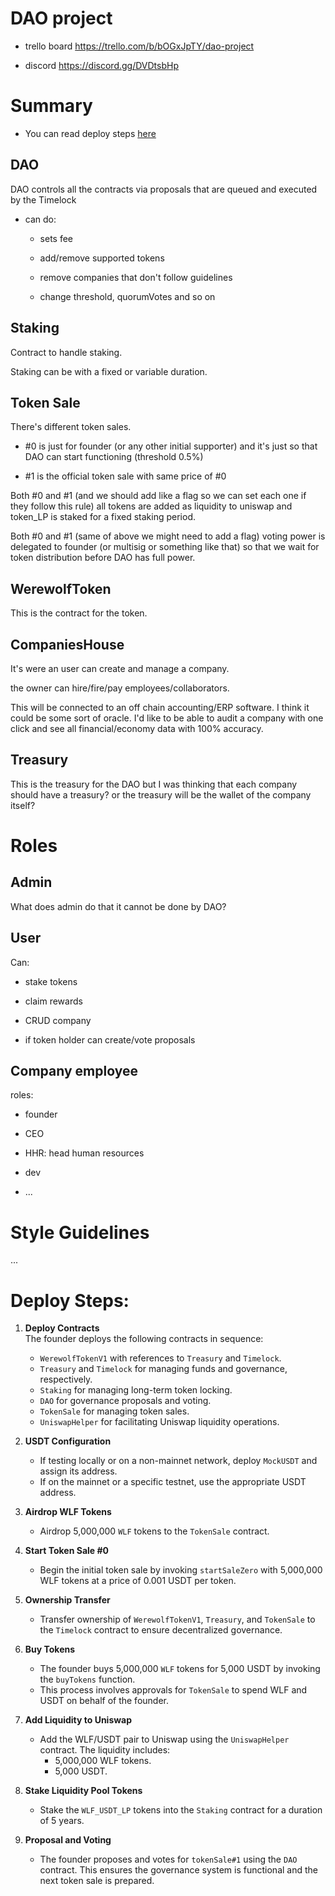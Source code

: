 # DAO project

- trello board https://trello.com/b/bOGxJpTY/dao-project

- discord https://discord.gg/DVDtsbHp

# Summary

- You can read deploy steps [here](#deploy-steps)

## DAO

DAO controls all the contracts via proposals that are queued and executed by the Timelock

- can do:

  - sets fee

  - add/remove supported tokens

  - remove companies that don't follow guidelines

  - change threshold, quorumVotes and so on

## Staking

Contract to handle staking.

Staking can be with a fixed or variable duration.

## Token Sale

There's different token sales.

- #0 is just for founder (or any other initial supporter) and it's just so that DAO can start functioning (threshold 0.5%)

- #1 is the official token sale with same price of #0

Both #0 and #1 (and we should add like a flag so we can set each one if they follow this rule) all tokens are added as liquidity to uniswap and token_LP is staked for a fixed staking period.

Both #0 and #1 (same of above we might need to add a flag) voting power is delegated to founder (or multisig or something like that) so that we wait for token distribution before DAO has full power.

## WerewolfToken

This is the contract for the token.

## CompaniesHouse

It's were an user can create and manage a company.

the owner can hire/fire/pay employees/collaborators.

This will be connected to an off chain accounting/ERP software. I think it could be some sort of oracle. I'd like to be able to audit a company with one click and see all financial/economy data with 100% accuracy.

## Treasury

This is the treasury for the DAO but I was thinking that each company should have a treasury? or the treasury will be the wallet of the company itself?

# Roles

## Admin

What does admin do that it cannot be done by DAO?

## User

Can:

- stake tokens

- claim rewards

- CRUD company

- if token holder can create/vote proposals

## Company employee

roles:

- founder

- CEO

- HHR: head human resources

- dev

- ...

# Style Guidelines

...

# Deploy Steps:

1. **Deploy Contracts**  
   The founder deploys the following contracts in sequence:

   - `WerewolfTokenV1` with references to `Treasury` and `Timelock`.
   - `Treasury` and `Timelock` for managing funds and governance, respectively.
   - `Staking` for managing long-term token locking.
   - `DAO` for governance proposals and voting.
   - `TokenSale` for managing token sales.
   - `UniswapHelper` for facilitating Uniswap liquidity operations.

2. **USDT Configuration**

   - If testing locally or on a non-mainnet network, deploy `MockUSDT` and assign its address.
   - If on the mainnet or a specific testnet, use the appropriate USDT address.

3. **Airdrop WLF Tokens**

   - Airdrop 5,000,000 `WLF` tokens to the `TokenSale` contract.

4. **Start Token Sale #0**

   - Begin the initial token sale by invoking `startSaleZero` with 5,000,000 WLF tokens at a price of 0.001 USDT per token.

5. **Ownership Transfer**

   - Transfer ownership of `WerewolfTokenV1`, `Treasury`, and `TokenSale` to the `Timelock` contract to ensure decentralized governance.

6. **Buy Tokens**

   - The founder buys 5,000,000 `WLF` tokens for 5,000 USDT by invoking the `buyTokens` function.
   - This process involves approvals for `TokenSale` to spend WLF and USDT on behalf of the founder.

7. **Add Liquidity to Uniswap**

   - Add the WLF/USDT pair to Uniswap using the `UniswapHelper` contract. The liquidity includes:
     - 5,000,000 WLF tokens.
     - 5,000 USDT.

8. **Stake Liquidity Pool Tokens**

   - Stake the `WLF_USDT_LP` tokens into the `Staking` contract for a duration of 5 years.

9. **Proposal and Voting**
   - The founder proposes and votes for `tokenSale#1` using the `DAO` contract. This ensures the governance system is functional and the next token sale is prepared.



